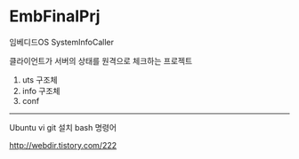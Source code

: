 # EmbFinalPrj
임베디드OS SystemInfoCaller

클라이언트가 서버의 상태를 원격으로 체크하는 프로젝트

1. uts 구조체
2. info 구조체
3. conf



----------------------------------
Ubuntu vi
git 설치 bash 명령어

http://webdir.tistory.com/222
